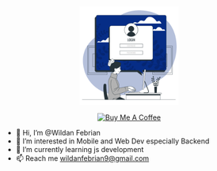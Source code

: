<p align="center"><img src="computer login-bro.svg" width="200"/></p>

<p align="center">
<a href="https://www.buymeacoffee.com/WildF20" target="_blank"><img src="https://cdn.buymeacoffee.com/buttons/default-orange.png" alt="Buy Me A Coffee" height="41" width="174"></a>
</p>

- 👋 Hi, I’m @Wildan Febrian
- 👀 I’m interested in Mobile and Web Dev especially Backend
- 🌱 I’m currently learning js development
- 📫 Reach me wildanfebrian9@gmail.com

<!---
WildF20/WildF20 is a ✨ special ✨ repository because its `README.md` (this file) appears on your GitHub profile.
You can click the Preview link to take a look at your changes.
--->

